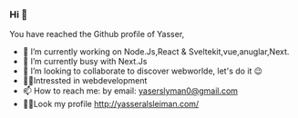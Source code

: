 ### Hi 👋
You have reached the Github profile of Yasser,
- 🔭 I’m currently working on Node.Js,React & Sveltekit,vue,anuglar,Next.
- 🌱 I’m currently busy with Next.Js
- 👯 I’m looking to collaborate to discover webworlde, let's do it 😉
- 🧑‍💻Intressted in webdevelopment
- 📫 How to reach me: by email: yaserslyman0@gmail.com
- 🧑‍💻Look my profile http://yasseralsleiman.com/

